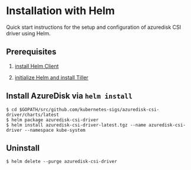 # Installation with Helm

Quick start instructions for the setup and configuration of azuredisk CSI driver using Helm.

## Prerequisites

1. [install Helm Client](https://helm.sh/docs/using_helm/#installing-the-helm-client)

2. [initialize Helm and install Tiller](https://helm.sh/docs/using_helm/#initialize-helm-and-install-tiller)

## Install AzureDisk via `helm install`

```console
$ cd $GOPATH/src/github.com/kubernetes-sigs/azuredisk-csi-driver/charts/latest
$ helm package azuredisk-csi-driver
$ helm install azuredisk-csi-driver-latest.tgz --name azuredisk-csi-driver --namespace kube-system
```

## Uninstall

```console
$ helm delete --purge azuredisk-csi-driver
```

